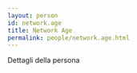 ```yaml
---
layout: person
id: network.age
title: Network Age
permalink: people/network.age.html
---
```


Dettagli della persona